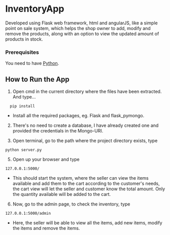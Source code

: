 # InventoryApp
Developed using Flask web framework, html and angularJS, like a simple point on sale system, which helps the shop owner to add, modify and remove the products, along with an option to view the updated amount of products in stock.
### Prerequisites

You need to have [Python](https://www.python.org/downloads/).


## How to Run the App

1. Open cmd in the current directory where the files have been extracted. And type...
```
  pip install
```
* Install all the required packages, eg. Flask and flask_pymongo.

2. There's no need to create a database, I have already created one and provided the credentials in the Mongo-URI.

4. Open terminal, go to the path where the project directory exists, type
```
python server.py
```

5. Open up your browser and type 
```
127.0.0.1:5000/
```
* This should start the system, where the seller can view the items available and add them to the cart according to the customer's needs, the cart view will let the seller and customer know the total amount. Only the quantity available will be added to the cart.

6. Now, go to the admin page, to check the inventory, type
```
127.0.0.1:5000/admin
```
* Here, the seller will be able to view all the items, add new items, modify the items and remove the items.
